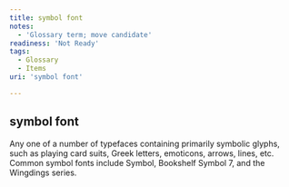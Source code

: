 ```yaml
---
title: symbol font
notes:
  - 'Glossary term; move candidate'
readiness: 'Not Ready'
tags:
  - Glossary
  - Items
uri: 'symbol font'

---
```

## <span>symbol font</span>

Any one of a number of typefaces containing primarily symbolic glyphs, such as playing card suits, Greek letters, emoticons, arrows, lines, etc. Common symbol fonts include Symbol, Bookshelf Symbol 7, and the Wingdings series.

